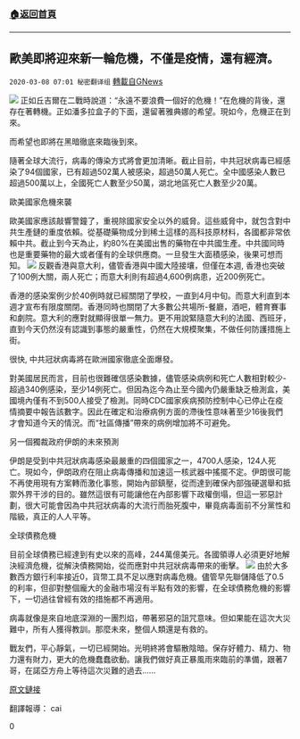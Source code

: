###  [:house:返回首頁](https://github.com/ourhimalayas/txt)
---

## 歐美即將迎來新一輪危機，不僅是疫情，還有經濟。
`2020-03-08 07:01 秘密翻译组` [轉載自GNews](https://gnews.org/zh-hant/133924/)

![](https://s3-ap-northeast-1.amazonaws.com/news.guo.offload.media/wp-content/uploads/2020/03/08065623/1-29.jpg)
正如丘吉爾在二戰時說道：“永遠不要浪費一個好的危機！”在危機的背後，還存在著轉機。正如潘多拉盒子的下面，還留著雅典娜的希望。現如今，危機正在到來。

而希望也即將在黑暗徹底來臨後到來。

隨著全球大流行，病毒的傳染方式將會更加清晰。截止目前，中共冠狀病毒已經感染了94個國家，已有超過502萬人被感染，超過50萬人死亡。全中國感染人數已超過500萬以上，全國死亡人數至少50萬，湖北地區死亡人數至少20萬。

歐美國家危機來襲

歐美國家應該敲響警鐘了，重視除國家安全以外的威脅。這些威脅中，就包含對中共生產鏈的重度依賴。從基礎藥物成分到稀土這樣的高科技原材料，各國都非常依賴中共。截止到今天為止，約80%在美國出售的藥物在中共國生產。中共國同時也是重要藥物的最大或者僅有的全球供應商。一旦發生大面積感染，後果可想而知。
![](https://s3-ap-northeast-1.amazonaws.com/news.guo.offload.media/wp-content/uploads/2020/03/08065637/2-9.jpg)
反觀香港與意大利，儘管香港與中國大陸接壤，但僅在本週, 香港也突破了100例大關，兩人死亡；而意大利則有超過4,600例病患，近200例死亡。

香港的感染案例少於40例時就已經關閉了學校，一直到4月中旬。而意大利直到本週才宣布有限度關閉。香港同時也關閉了大多數公共場所-餐廳，酒吧，體育賽事和劇院。意大利的應對就顯得很單一無力。更不用說緊隨意大利的法國、西班牙，直到今天仍然沒有認識到事態的嚴重性，仍然在大規模聚集，不做任何防護措施上街。

很快, 中共冠狀病毒將在歐洲國家徹底全面爆發。

對美國居民而言，目前也很難確信感染數據，儘管感染病例和死亡人數相對較少-超過340例感染，至少14例死亡。但因為迄今為止至今國內仍嚴重缺乏檢測盒，美國境內僅有不到500人接受了檢測。同時CDC國家疾病預防控制中心已停止在疫情摘要中報告該數字。因此在確定和治療病例方面的滯後性意味著至少16後我們才會知道今天的情況。而“社區傳播”帶來的病例增加將不可避免。

另一個獨裁政府伊朗的未來預測

伊朗是受到中共冠狀病毒感染最嚴重的四個國家之一，4700人感染，124人死亡。現如今，伊朗政府在阻止病毒傳播和加速這一核武器中搖擺不定。伊朗很可能不再使用現有方案轉而激化事態，開始內部鎮壓，從而達到確保內部強硬選舉和抵禦外界干涉的目的。雖然這很有可能讓他在內部影響下政權倒塌，但這一邪惡計劃，很大可能會因為中共冠狀病毒的大流行而胎死腹中，畢竟病毒面前不分黨性和階級，真正的人人平等。

全球債務危機

目前全球債務已經達到有史以來的高峰，244萬億美元。各國領導人必須更好地解決經濟危機，從解決債務開始，從而應對中共冠狀病毒帶來的衝擊。
![](https://s3-ap-northeast-1.amazonaws.com/news.guo.offload.media/wp-content/uploads/2020/03/08065652/3-4.jpg)
由於大多數西方銀行利率接近0，貨幣工具不足以應對病毒危機。儘管早先聯儲降低了0.5的利率，但卻對整個龐大的金融市場沒有半點有效的影響，在全球債務危機的影響下，一切過往曾經有效的措施都不再適用。

病毒就像是來自地底深淵的一團烈焰，帶著邪惡的詛咒意味。但如果能在這次大災難中，所有人獲得教訓。那麼未來，整個人類還是有救的。

戰友們，平心靜氣，一切已經開始。光明終將會驅散陰暗。保存好體力、精力、物力還有財力，更大的危機蠢蠢欲動。讓我們做好真正暴風雨來臨前的準備，跟著7哥，在諾亞方舟上等待這次災難的過去……

[原文鏈接](https://www.cnbc.com/2020/03/07/op-ed-the-coronavirus-outbreak-is-already-changing-the-world.html)

翻譯報導： cai

0
